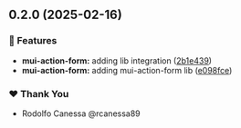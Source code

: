 ## 0.2.0 (2025-02-16)

### 🚀 Features

- **mui-action-form:** adding lib integration ([2b1e439](https://github.com/rcanessa89/my-shared/commit/2b1e439))
- **mui-action-form:** adding mui-action-form lib ([e098fce](https://github.com/rcanessa89/my-shared/commit/e098fce))

### ❤️ Thank You

- Rodolfo Canessa @rcanessa89
